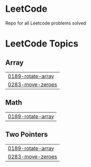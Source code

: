 # LeetCode
Repo for all Leetcode problems solved 

<!---LeetCode Topics Start-->
# LeetCode Topics
## Array
|  |
| ------- |
| [0189-rotate-array](https://github.com/AyushSNair/LeetCode/tree/master/0189-rotate-array) |
| [0283-move-zeroes](https://github.com/AyushSNair/LeetCode/tree/master/0283-move-zeroes) |
## Math
|  |
| ------- |
| [0189-rotate-array](https://github.com/AyushSNair/LeetCode/tree/master/0189-rotate-array) |
## Two Pointers
|  |
| ------- |
| [0189-rotate-array](https://github.com/AyushSNair/LeetCode/tree/master/0189-rotate-array) |
| [0283-move-zeroes](https://github.com/AyushSNair/LeetCode/tree/master/0283-move-zeroes) |
<!---LeetCode Topics End-->